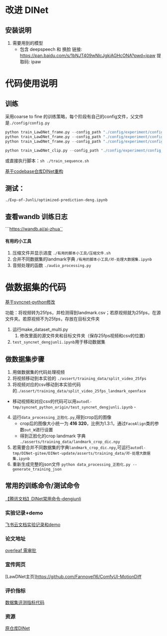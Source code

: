 # 改进 DINet
## 安装说明
1. 需要用到的模型
    - 包含 deepspeech 和 换脸
链接: https://pan.baidu.com/s/1bNJT409wNlcJgkiAGHcONA?pwd=ipaw 提取码: ipaw 


# 代码使用说明

## 训练 

采用coarse to fine 的训练策略，每个阶段有自己的config文件，父文件是```./config/config.py```
```python
python train_LawDNet_frame.py --config_path "./config/experiment/config_experiment_frame_64.py" --name "name_of_this_experiment" 
python train_LawDNet_frame.py --config_path "./config/experiment/config_experiment_frame_128.py" --name "name_of_this_experiment" 
python train_LawDNet_frame.py --config_path "./config/experiment/config_experiment_frame_256.py" --name "name_of_this_experiment" 

python train_LawDNet_clip.py --config_path "./config/experiment/config_experiment_clip_256.py" --name "name_of_this_experiment" 
```
或直接执行脚本：```sh ./train_sequence.sh```

[基于codebase仓库DINet重构](https://fuxivirtualhuman.github.io/pdf/AAAI2023_FaceDubbing.pdf)

## 测试：
```./Exp-of-Junli/optimized-prediction-deng.ipynb```

## 查看wandb 训练日志
```https://wandb.ai/ai-zhua``

#### 有用的小工具
1. 压缩文件并显示进度 `./有用的脚本小工具/压缩文件.sh` 
2. 合并不同数据集的landmark字典 `/有用的脚本小工具/邓-处理大数据集.ipynb`
3. 音频处理的函数 `./audio_processing.py`


# 做数据集的代码
[基于syncnet-python修改](https://github.com/iPaw-AI-LAB/syncnet)

功能：将视频转为25fps，并检测得到landmark.csv；若原视频就为25fps，在源文件夹。若原视频不为25fps，存放在目标文件夹

1. 运行make_dataset_multi.py
    1. 修改里面的源文件夹和目标文件夹（保存25fps视频和csv的位置）
2. `test_syncnet_dengjunli.ipynb`用于移动数据集

## 做数据集步骤
1. 用做数据集的代码处理视频
2. 将视频移动到本实验的 `./assert/training_data/split_video_25fps`
3. 将视频对应的csv移动到本实验代码的`./assert/training_data/split_video_25fps_landmark_openface`
- 移动视频和对应csv的代码可以用`autodl-tmp/syncnet_python_origin/test_syncnet_dengjunli.ipynb` -
4. 运行`data_processing_正脸化.py`,得到crop后的图像
    - crop后的图像大小统一为 **416 320**，比例为1.3:1，通过`FaceAlign`类的参数`out_W`进行设置
    - 得到正脸化的crop landmark 字典 `./asserts/training_data/landmark_crop_dic.npy`
5. 若需要合并不同数据集的字典`landmark_crop_dic.npy`,可运行`autodl-tmp/DINet-gitee/DINet-update/asserts/training_data/邓-处理大数据集.ipynb`
5. 重新生成完整的json文件 `python data_processing_正脸化.py --generate_training_json` 

## 常用的训练命令/测试命令
[【腾讯文档】DINet常用命令-dengjunli](
https://docs.qq.com/doc/DTENSWFlpTVFvSkhn)

### 实验记录+demo
[飞书云文档实验记录和demo](https://y5ucgsxnni.feishu.cn/docx/QSxadxHp0o6bgLxiiEbc0nvNnZd)

### 论文地址
[overleaf 需审批](https://www.overleaf.com/read/vkhhnxrvwbdw#3778eb)

### 宣传网页
[LawDNet主页]https://github.com/Fannovel16/ComfyUI-MotionDiff

### 评价指标
[数据集评测指标代码](https://gitee.com/dengjunli/evaluation_wav2lip)

### 资源
[原仓库DINet](https://fuxivirtualhuman.github.io/pdf/AAAI2023_FaceDubbing.pdf)








